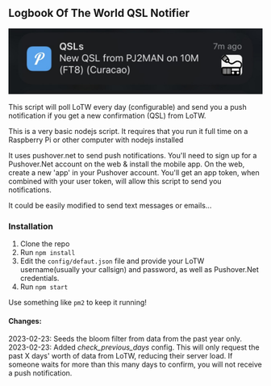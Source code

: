 ## Logbook Of The World QSL Notifier

![](images/push.jpg)

This script will poll LoTW every day (configurable) and send you a push notification if you get a new confirmation (QSL) from LoTW.

This is a very basic nodejs script.  It requires that you run it full time on a Raspberry Pi or other computer with nodejs installed

It uses pushover.net to send push notifications.  You'll need to sign up for a Pushover.Net account on the web & install the mobile app.  On the web, create a new 'app' in your Pushover account. You'll get an app token, when combined with your user token, will allow this script to send you notifications.

It could be easily modified to send text messages or emails...

### Installation

1. Clone the repo
2. Run `npm install`
3. Edit the `config/defaut.json` file and provide your LoTW username(usually your callsign) and password, as well as Pushover.Net credentials.
4. Run `npm start`

Use something like `pm2` to keep it running!


#### Changes:
2023-02-23: Seeds the bloom filter from data from the past year only.
2023-02-23: Added *check_previous_days* config.  This will only request the past X days' worth of data from LoTW, reducing their server load.  If someone waits for more than this many days to confirm, you will not receive a push notification.
